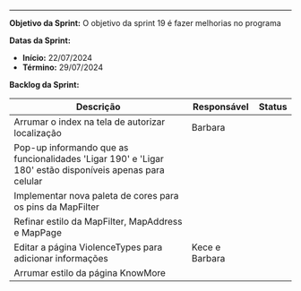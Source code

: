 <hr style="border: 0; height: 1px; background-color: #000000;">

**Objetivo da Sprint:**
O objetivo da sprint 19 é fazer melhorias no programa

**Datas da Sprint:**

- **Início:** 22/07/2024
- **Término:** 29/07/2024

**Backlog da Sprint:**

| Descrição | Responsável | Status |
|------------|-------------|-----------------------|
|Arrumar o index na tela de autorizar localização| Barbara |  |
| Pop-up informando que as funcionalidades 'Ligar 190' e 'Ligar 180' estão disponíveis apenas para celular|  |  |
|Implementar nova paleta de cores para os pins da MapFilter|  |  |
|Refinar estilo da MapFilter, MapAddress e MapPage|  |  |
|Editar a página ViolenceTypes para adicionar informações|Kece e Barbara|  |
| Arrumar estilo da página KnowMore|  |  |

